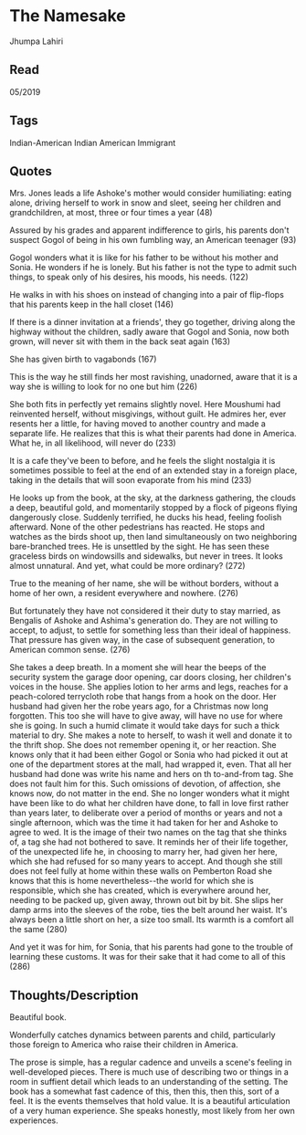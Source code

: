 # The Namesake
Jhumpa Lahiri 

## Read
05/2019

## Tags
Indian-American Indian American Immigrant

## Quotes
Mrs. Jones leads a life Ashoke's mother would consider humiliating: eating
alone, driving herself to work in snow and sleet, seeing her children and
grandchildren, at most, three or four times a year (48)

Assured by his grades and apparent indifference to girls, his parents don't
suspect Gogol of being in his own fumbling way, an American teenager (93)

Gogol wonders what it is like for his father to be without his mother and Sonia.
He wonders if he is lonely. But his father is not the type to admit such
things, to speak only of his desires, his moods, his needs. (122)

He walks in with his shoes on instead of changing into a pair of flip-flops that
his parents keep in the hall closet (146)

If there is a dinner invitation at a friends', they go together, driving along
the highway without the children, sadly aware that Gogol and Sonia, now both
grown, will never sit with them in the back seat again (163)

She has given birth to vagabonds (167)

This is the way he still finds her most ravishing, unadorned, aware that it is a
way she is willing to look for no one but him (226)

She both fits in perfectly yet remains slightly novel. Here Moushumi had
reinvented herself, without misgivings, without guilt. He admires her, ever
resents her a little, for having moved to another country and made a separate
life. He realizes that this is what their parents had done in America. What he,
in all likelihood, will never do (233)

It is a cafe they've been to before, and he feels the slight nostalgia it is
sometimes possible to feel at the end of an extended stay in a foreign place,
taking in the details that will soon evaporate from his mind (233)

He looks up from the book, at the sky, at the darkness gathering, the clouds a
deep, beautiful gold, and momentarily stopped by a flock of pigeons flying
dangerously close. Suddenly terrified, he ducks his head, feeling foolish
afterward. None of the other pedestrians has reacted. He stops and watches as
the birds shoot up, then land simultaneously on two neighboring bare-branched
trees. He is unsettled by the sight. He has seen these graceless birds on
windowsills and sidewalks, but never in trees. It looks almost unnatural. And
yet, what could be more ordinary? (272)

True to the meaning of her name, she will be without borders, without a home of
her own, a resident everywhere and nowhere. (276)

But fortunately they have not considered it their duty to stay married, as
Bengalis of Ashoke and Ashima's generation do. They are not willing to accept,
to adjust, to settle for something less than their ideal of happiness. That
pressure has given way, in the case of subsequent generation, to American common
sense. (276)

She takes a deep breath. In a moment she will hear the beeps of the security
system the garage door opening, car doors closing, her children's voices in the
house. She applies lotion to her arms and legs, reaches for a peach-colored
terrycloth robe that hangs from a hook on the door. Her husband had given her
the robe years ago, for a Christmas now long forgotten. This too she will have
to give away, will have no use for where she is going. In such a humid climate
it would take days for such a thick material to dry. She makes a note to
herself, to wash it well and donate it to the thrift shop. She does not remember
opening it, or her reaction. She knows only that it had been either Gogol or
Sonia who had picked it out at one of the department stores at the mall, had
wrapped it, even. That all her husband had done was write his name and hers on
th to-and-from tag. She does not fault him for this. Such omissions of devotion,
of affection, she knows now, do not matter in the end. She no longer wonders
what it might have been like to do what her children have done, to fall in love
first rather than years later, to deliberate over a period of months or years and
not a single afternoon, which was the time it had taken for her and Ashoke to
agree to wed. It is the image of their two names on the tag that she thinks of,
a tag she had not bothered to save. It reminds her of their life together, of
the unexpected life he, in choosing to marry her, had given her here, which she
had refused for so many years to accept. And though she still does not feel
fully at home within these walls on Pemberton Road she knows that this is home
nevertheless--the world for which she is responsible, which she has created,
which is everywhere around her, needing to be packed up, given away, thrown out
bit by bit. She slips her damp arms into the sleeves of the robe, ties the belt
around her waist. It's always been a little short on her, a size too small. Its
warmth is a comfort all the same (280)

And yet it was for him, for Sonia, that his parents had gone to the trouble of
learning these customs. It was for their sake that it had come to all of this
(286)

## Thoughts/Description

Beautiful book.

Wonderfully catches dynamics between parents and child, particularly those
foreign to America who raise their children in America.

The prose is simple, has a regular cadence and unveils a scene's feeling in
well-developed pieces. There is much use of describing two or things in a room
in suffient detail which leads to an understanding of the setting. The book has
a somewhat fast cadence of this, then this, then this, sort of a feel. It is the
events themselves that hold value. It is a beautiful articulation of a very
human experience. She speaks honestly, most likely from her own experiences.

